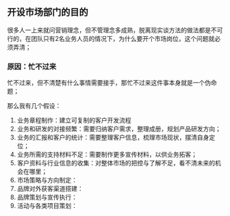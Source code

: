 
## 开设市场部门的目的
很多人一上来就问营销理念，但不管理念多成熟，脱离现实谈方法的做法都是不可行的，在团队只有2名业务人员的情况下，为什么要开个市场岗位，这个问题就必须弄清；

### 原因：忙不过来
忙不过来，但不清楚有什么事情需要接手，那忙不过来这件事本身就是一个伪命题；

那么我有几个假设：
1. 业务章程制作：建立可复制的客户开发流程
2. 业务和研发的对接频繁：需要归纳客户需求，整理成册，规划产品研发方向；
3. 业务的汇报和客户的统计：需要整理客户信息，梳理市场现状，摆清自身定位；
4. 业务所需的支持材料不足：需要制作更多宣传材料，以供业务拓客；
5. 客户资料与行业信息的收集：对整体市场的把控与了解不足，看不清未来的机会在哪里；
6. 市场策略与方向制定：
7. 品牌对外获客渠道搭建：
8. 品牌策划与宣传执行：
9. 活动与各类项目策划：

## 
